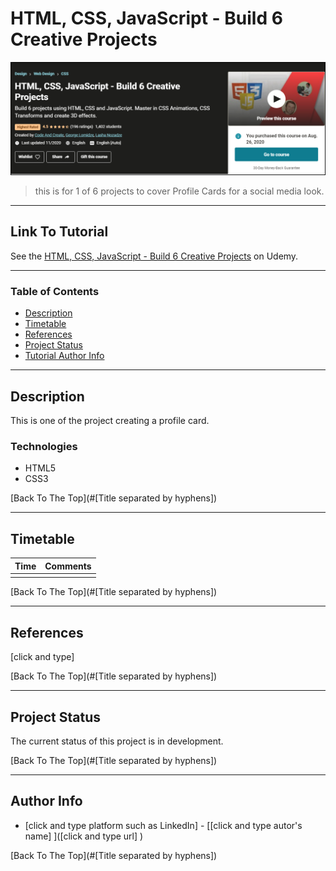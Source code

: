 # HTML, CSS, JavaScript - Build 6 Creative Projects

![Udemy Tutorial Page](images\UdemyPage.png)

> this is for 1 of 6 projects to cover Profile Cards for a social media look.

---

## Link To Tutorial

See the [HTML, CSS, JavaScript - Build 6 Creative Projects](https://www.udemy.com/course/html-css-javascript-course-build-6-creative-projects/) on Udemy.

---

### Table of Contents

- [Description](#description)
- [Timetable](#timetable)
- [References](#references)
- [Project Status](#project-status)
- [Tutorial Author Info](#author-info)

---

## Description

This is one of the project creating a profile card.

### Technologies

- HTML5
- CSS3

[Back To The Top](#[Title separated by hyphens])

---

## Timetable

Time | Comments
-----|---------
     |

[Back To The Top](#[Title separated by hyphens])

---

## References

[click and type]

[Back To The Top](#[Title separated by hyphens])

---

## Project Status

The current status of this project is in development.

[Back To The Top](#[Title separated by hyphens])

---

## Author Info

- [click and type platform such as LinkedIn]  - [[click and type autor's name] ]([click and type url] )

[Back To The Top](#[Title separated by hyphens])
